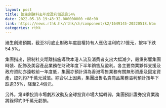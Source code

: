 ```yaml
---
layout: post
title: 廸生創建料去年度盈利倒退逾54%
date: 2022-05-18 19:43:32.000000000 +08:00
link: https://news.rthk.hk/rthk/ch/component/k2/1649145-20220518.htm
categories: rthk
---
```


廸生創建預期，截至3月底止財政年度股權持有人應佔溢利約2.1億元，按年下跌54.5%。

集團指出，限制社交距離措施導致本港人流及消費者支出大幅減少，嚴重影響集團時裝、配飾及美容產品業務在財政年度下半年銷售及盈利。各主要商業夥伴支援及政府資助亦遠較前一年度低，集團亦預計須為香港零售業務有關無形資產及固定資產，認列約7千萬元減值。綜合以上因素，集團出售名貴商品業務溢利預計按年下跌逾35%，降至2.4億元。

另外，第4季投資市場劇烈波動及全球投資市場大幅轉弱，集團預計證券投資業務將錄得約3千萬元虧損。
